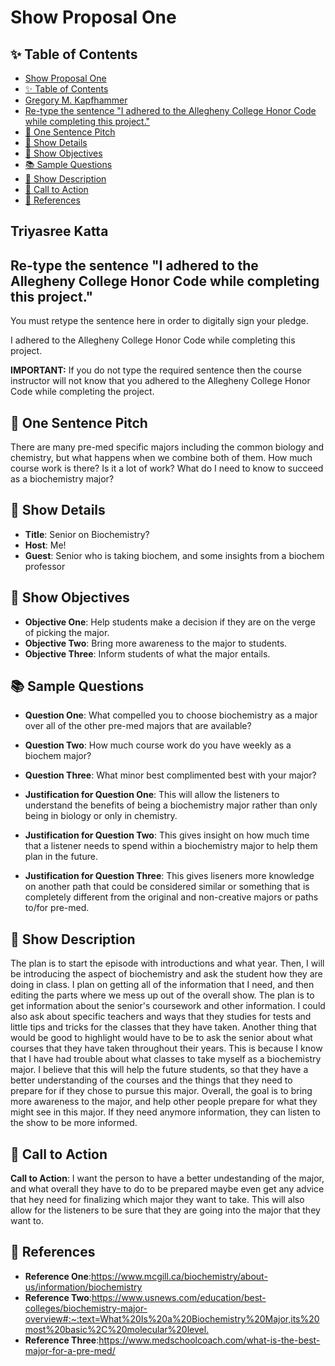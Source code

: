 # Show Proposal One

## ✨ Table of Contents

<!---toc start-->

* [Show Proposal One](#show-proposal-one)
* [✨ Table of Contents](#-table-of-contents)
* [Gregory M. Kapfhammer](#gregory-m-kapfhammer)
* [Re-type the sentence "I adhered to the Allegheny College Honor Code while completing this project."](#re-type-the-sentence-i-adhered-to-the-allegheny-college-honor-code-while-completing-this-project)
* [🏁 One Sentence Pitch](#-one-sentence-pitch)
* [🔬 Show Details](#-show-details)
* [📝 Show Objectives](#-show-objectives)
* [📚 Sample Questions](#-sample-questions)
* [🎉 Show Description](#-show-description)
* [📢 Call to Action](#-call-to-action)
* [🦜 References](#-references)

<!---toc end-->

## Triyasree Katta

## Re-type the sentence "I adhered to the Allegheny College Honor Code while completing this project."

You must retype the sentence here in order to digitally sign your pledge.

I adhered to the Allegheny College Honor Code while completing this project.

**IMPORTANT:** If you do not type the required sentence then the course
instructor will not know that you adhered to the Allegheny College Honor Code
while completing the project.

## 🏁 One Sentence Pitch

There are many pre-med specific majors including the common biology and chemistry, but what happens when we combine both of them. How much course work is there? Is it a lot of work? What do I need to know to succeed as a biochemistry major?

## 🔬 Show Details

- **Title**: Senior on Biochemistry?
- **Host**: Me!
- **Guest**: Senior who is taking biochem, and some insights from a biochem professor

## 📝 Show Objectives

- **Objective One**: Help students make a decision if they are on the verge of picking the major.
- **Objective Two**: Bring more awareness to the major to students.
- **Objective Three**: Inform students of what the major entails.

## 📚 Sample Questions

- **Question One**: What compelled you to choose biochemistry as a major over all of the other pre-med majors that are available?
- **Question Two**: How much course work do you have weekly as a biochem major?
- **Question Three**: What minor best complimented best with your major?

- **Justification for Question One**: This will allow the listeners to understand the benefits of being a biochemistry major rather than only being in biology or only in chemistry.
- **Justification for Question Two**: This gives insight on how much time that a listener needs to spend within a biochemistry major to help them plan in the future.
- **Justification for Question Three**: This gives liseners more knowledge on another path that could be considered similar or something that is completely different from the original and non-creative majors or paths to/for pre-med.

## 🎉 Show Description

The plan is to start the episode with introductions and what year. Then, I will be introducing the aspect of biochemistry and ask the student how they are doing in class. I plan on getting all of the information that I need, and then editing the parts where we mess up out of the overall show. The plan is to get information about the senior's coursework and other information.
I could also ask about specific teachers and ways that they studies for tests and little tips and tricks for the classes that they have taken. Another thing that would be good to highlight would have to be to ask the senior about what courses that they have taken throughout their years. This is because I know that I have had trouble about what classes to take myself as a biochemistry major. I believe that this will help the future students, so that they have a better understanding of the courses and the things that they need to prepare for if they chose to pursue this major.
Overall, the goal is to bring more awareness to the major, and help other people prepare for what they might see in this major. If they need anymore information, they can listen to the show to be more informed.

## 📢 Call to Action

**Call to Action**: I want the person to have a better undestanding of the major, and what overall they have to do to be prepared maybe even get any advice that hey need for finalizing which major they want to take. This will also allow for the listeners to be sure that they are going into the major that they want to.

## 🦜 References

- **Reference One**:<https://www.mcgill.ca/biochemistry/about-us/information/biochemistry>
- **Reference Two**:<https://www.usnews.com/education/best-colleges/biochemistry-major-overview#:~:text=What%20Is%20a%20Biochemistry%20Major,its%20most%20basic%2C%20molecular%20level.>
- **Reference Three**:<https://www.medschoolcoach.com/what-is-the-best-major-for-a-pre-med/>
